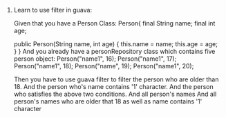 1. Learn to use filter in guava:

   Given that you have a Person Class:
   Person{
    final String name;
    final int age;

    public Person(String name, int age) {
        this.name = name;
        this.age = age;
    }
   }
   And you already have a personRepository class which contains five person object:
   Person("name1", 16);
   Person("name1", 17);
   Person("name1", 18);
   Person("name", 19);
   Person("name1", 20);

   Then you have to use guava filter to filter the person who are older than 18.
   And the person who's name contains '1' character.
   And the person who satisfies the above two conditions.
   And all person's names
   And all person's names who are older that 18 as well as name contains '1' character
